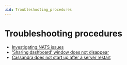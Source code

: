 ```yaml
---
uid: Troubleshooting_procedures
---
```


# Troubleshooting procedures

- [Investigating NATS issues](xref:Investigating_NATS_Issues)
- ['Sharing dashboard' window does not disappear](xref:Sharing_dashboard_window_does_not_disappear)
- [Cassandra does not start up after a server restart](xref:Cassandra_not_starting_up_after_server_restart)
